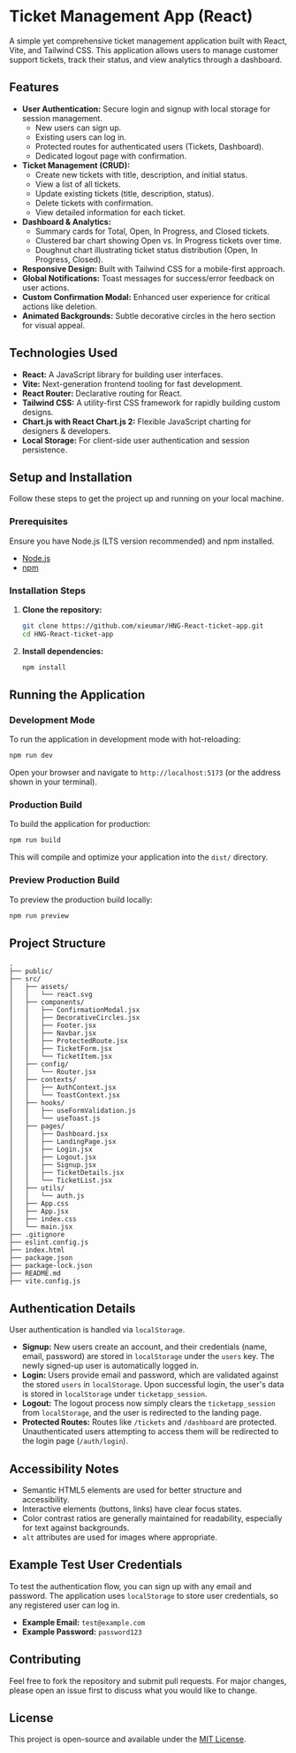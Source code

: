 # Ticket Management App (React)

A simple yet comprehensive ticket management application built with React, Vite, and Tailwind CSS. This application allows users to manage customer support tickets, track their status, and view analytics through a dashboard.

## Features

-   **User Authentication:** Secure login and signup with local storage for session management.
    -   New users can sign up.
    -   Existing users can log in.
    -   Protected routes for authenticated users (Tickets, Dashboard).
    -   Dedicated logout page with confirmation.
-   **Ticket Management (CRUD):**
    -   Create new tickets with title, description, and initial status.
    -   View a list of all tickets.
    -   Update existing tickets (title, description, status).
    -   Delete tickets with confirmation.
    -   View detailed information for each ticket.
-   **Dashboard & Analytics:**
    -   Summary cards for Total, Open, In Progress, and Closed tickets.
    -   Clustered bar chart showing Open vs. In Progress tickets over time.
    -   Doughnut chart illustrating ticket status distribution (Open, In Progress, Closed).
-   **Responsive Design:** Built with Tailwind CSS for a mobile-first approach.
-   **Global Notifications:** Toast messages for success/error feedback on user actions.
-   **Custom Confirmation Modal:** Enhanced user experience for critical actions like deletion.
-   **Animated Backgrounds:** Subtle decorative circles in the hero section for visual appeal.

## Technologies Used

-   **React:** A JavaScript library for building user interfaces.
-   **Vite:** Next-generation frontend tooling for fast development.
-   **React Router:** Declarative routing for React.
-   **Tailwind CSS:** A utility-first CSS framework for rapidly building custom designs.
-   **Chart.js with React Chart.js 2:** Flexible JavaScript charting for designers & developers.
-   **Local Storage:** For client-side user authentication and session persistence.

## Setup and Installation

Follow these steps to get the project up and running on your local machine.

### Prerequisites

Ensure you have Node.js (LTS version recommended) and npm installed.

-   [Node.js](https://nodejs.org/)
-   [npm](https://www.npmjs.com/)

### Installation Steps

1.  **Clone the repository:**
    ```bash
    git clone https://github.com/xieumar/HNG-React-ticket-app.git
    cd HNG-React-ticket-app
    ```

2.  **Install dependencies:**
    ```bash
    npm install
    ```

## Running the Application

### Development Mode

To run the application in development mode with hot-reloading:

```bash
npm run dev
```

Open your browser and navigate to `http://localhost:5173` (or the address shown in your terminal).

### Production Build

To build the application for production:

```bash
npm run build
```

This will compile and optimize your application into the `dist/` directory.

### Preview Production Build

To preview the production build locally:

```bash
npm run preview
```

## Project Structure

```
.
├── public/
├── src/
│   ├── assets/
│   │   └── react.svg
│   ├── components/
│   │   ├── ConfirmationModal.jsx
│   │   ├── DecorativeCircles.jsx
│   │   ├── Footer.jsx
│   │   ├── Navbar.jsx
│   │   ├── ProtectedRoute.jsx
│   │   ├── TicketForm.jsx
│   │   └── TicketItem.jsx
│   ├── config/
│   │   └── Router.jsx
│   ├── contexts/
│   │   ├── AuthContext.jsx
│   │   └── ToastContext.jsx
│   ├── hooks/
│   │   ├── useFormValidation.js
│   │   └── useToast.js
│   ├── pages/
│   │   ├── Dashboard.jsx
│   │   ├── LandingPage.jsx
│   │   ├── Login.jsx
│   │   ├── Logout.jsx
│   │   ├── Signup.jsx
│   │   ├── TicketDetails.jsx
│   │   └── TicketList.jsx
│   ├── utils/
│   │   └── auth.js
│   ├── App.css
│   ├── App.jsx
│   ├── index.css
│   └── main.jsx
├── .gitignore
├── eslint.config.js
├── index.html
├── package.json
├── package-lock.json
├── README.md
├── vite.config.js
```

## Authentication Details

User authentication is handled via `localStorage`.

-   **Signup:** New users create an account, and their credentials (name, email, password) are stored in `localStorage` under the `users` key. The newly signed-up user is automatically logged in.
-   **Login:** Users provide email and password, which are validated against the stored `users` in `localStorage`. Upon successful login, the user's data is stored in `localStorage` under `ticketapp_session`.
-   **Logout:** The logout process now simply clears the `ticketapp_session` from `localStorage`, and the user is redirected to the landing page.
-   **Protected Routes:** Routes like `/tickets` and `/dashboard` are protected. Unauthenticated users attempting to access them will be redirected to the login page (`/auth/login`).

## Accessibility Notes

-   Semantic HTML5 elements are used for better structure and accessibility.
-   Interactive elements (buttons, links) have clear focus states.
-   Color contrast ratios are generally maintained for readability, especially for text against backgrounds.
-   `alt` attributes are used for images where appropriate.

## Example Test User Credentials

To test the authentication flow, you can sign up with any email and password. The application uses `localStorage` to store user credentials, so any registered user can log in.

-   **Example Email:** `test@example.com`
-   **Example Password:** `password123`

## Contributing

Feel free to fork the repository and submit pull requests. For major changes, please open an issue first to discuss what you would like to change.

## License

This project is open-source and available under the [MIT License](https://opensource.org/licenses/MIT).
